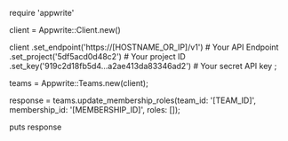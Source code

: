 require 'appwrite'

client = Appwrite::Client.new()

client
    .set_endpoint('https://[HOSTNAME_OR_IP]/v1') # Your API Endpoint
    .set_project('5df5acd0d48c2') # Your project ID
    .set_key('919c2d18fb5d4...a2ae413da83346ad2') # Your secret API key
;

teams = Appwrite::Teams.new(client);

response = teams.update_membership_roles(team_id: '[TEAM_ID]', membership_id: '[MEMBERSHIP_ID]', roles: []);

puts response